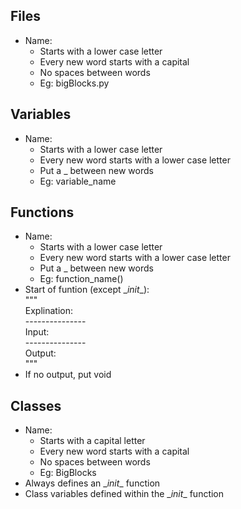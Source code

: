 
## Files

* Name:
    * Starts with a lower case letter
    * Every new word starts with a capital
    * No spaces between words
    * Eg: bigBlocks.py

## Variables

* Name:
    * Starts with a lower case letter
    * Every new word starts with a lower case letter
    * Put a _ between new words
    * Eg: variable_name

## Functions

* Name:
    * Starts with a lower case letter
    * Every new word starts with a lower case letter
    * Put a _ between new words
    * Eg: function_name()
* Start of funtion (except \__init__):<br />
    """<br />
    Explination:<br />
    ---------------<br />
    Input:<br />
    ---------------<br />
    Output:<br />
    """<br />
* If no output, put void

## Classes

* Name:
    * Starts with a capital letter
    * Every new word starts with a capital
    * No spaces between words
    * Eg: BigBlocks
* Always defines an \__init__ function
* Class variables defined within the \__init__ function
